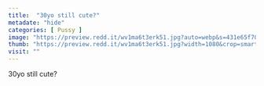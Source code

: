 ```yaml
---
title:  "30yo still cute?"
metadate: "hide"
categories: [ Pussy ]
image: "https://preview.redd.it/wv1ma6t3erk51.jpg?auto=webp&s=431e65f706764750a4a57cb3e4df70d7768a40cf"
thumb: "https://preview.redd.it/wv1ma6t3erk51.jpg?width=1080&crop=smart&auto=webp&s=97f1c0190112fc478a0c0ffe77969971628fd895"
visit: ""
---
```

30yo still cute?
